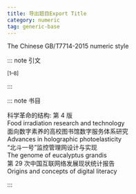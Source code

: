 ```yaml
---
title: 导出题目Export Title
category: numeric
tag: generic-base
---
```


<!-- 此文件由脚本自动生成，请勿手动修改！ -->

The Chinese GB/T7714-2015 numeric style


::: note 引文

<sup>[1–8]</sup>

:::



::: note 书目

  <div class="csl-bib-body">
    <div class="csl-entry">科学革命的结构: 第 4 版 </div>
    <div class="csl-entry">Food irradiation research and technology </div>
    <div class="csl-entry">面向数字素养的高校图书馆数字服务体系研究 </div>
    <div class="csl-entry">Advances in holographic photoelasticity </div>
    <div class="csl-entry">“北斗一号”监控管理网设计与实现 </div>
    <div class="csl-entry">The genome of eucalyptus grandis </div>
    <div class="csl-entry">第 29 次中国互联网络发展现状统计报告 </div>
    <div class="csl-entry">Origins and concepts of digital literacy </div>
  </div>


:::

<!-- more -->